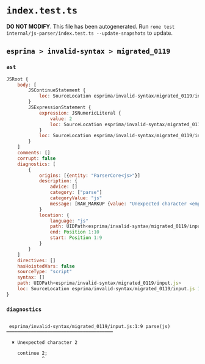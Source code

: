 # `index.test.ts`

**DO NOT MODIFY**. This file has been autogenerated. Run `rome test internal/js-parser/index.test.ts --update-snapshots` to update.

## `esprima > invalid-syntax > migrated_0119`

### `ast`

```javascript
JSRoot {
	body: [
		JSContinueStatement {
			loc: SourceLocation esprima/invalid-syntax/migrated_0119/input.js 1:0-1:8
		}
		JSExpressionStatement {
			expression: JSNumericLiteral {
				value: 2
				loc: SourceLocation esprima/invalid-syntax/migrated_0119/input.js 1:9-1:10
			}
			loc: SourceLocation esprima/invalid-syntax/migrated_0119/input.js 1:9-1:11
		}
	]
	comments: []
	corrupt: false
	diagnostics: [
		{
			origins: [{entity: "ParserCore<js>"}]
			description: {
				advice: []
				category: ["parse"]
				categoryValue: "js"
				message: [RAW_MARKUP {value: "Unexpected character <emphasis>"}, "2", RAW_MARKUP {value: "</emphasis>"}]
			}
			location: {
				language: "js"
				path: UIDPath<esprima/invalid-syntax/migrated_0119/input.js>
				end: Position 1:10
				start: Position 1:9
			}
		}
	]
	directives: []
	hasHoistedVars: false
	sourceType: "script"
	syntax: []
	path: UIDPath<esprima/invalid-syntax/migrated_0119/input.js>
	loc: SourceLocation esprima/invalid-syntax/migrated_0119/input.js 1:0-2:0
}
```

### `diagnostics`

```

 esprima/invalid-syntax/migrated_0119/input.js:1:9 parse(js) ━━━━━━━━━━━━━━━━━━━━━━━━━━━━━━━━━━━━━━━

  ✖ Unexpected character 2

    continue 2;
             ^


```
